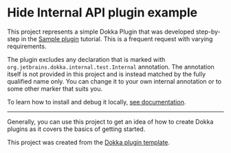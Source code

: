 # Hide Internal API plugin example

This project represents a simple Dokka Plugin that was developed step-by-step in the
[Sample plugin](https://kotlin.github.io/dokka/1.9.0/developer_guide/plugin-development/sample-plugin-tutorial/)
tutorial. This is a frequent request with varying requirements.

The plugin excludes any declaration that is marked with `org.jetbrains.dokka.internal.test.Internal` annotation.
The annotation itself is not provided in this project and is instead matched by the fully qualified name only.
You can change it to your own internal annotation or to some other marker that suits you.

To learn how to install and debug it locally,
[see documentation](https://kotlin.github.io/dokka/1.9.0/developer_guide/plugin-development/sample-plugin-tutorial/#debugging).

___

Generally, you can use this project to get an idea of how to create Dokka plugins as it covers the basics of getting started.

This project was created from the [Dokka plugin template](https://github.com/Kotlin/dokka-plugin-template).
